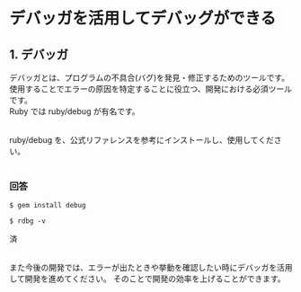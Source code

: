 # デバッガを活用してデバッグができる

## 1. デバッガ

デバッガとは、プログラムの不具合(バグ)を発見・修正するためのツールです。  
使用することでエラーの原因を特定することに役立つ、開発における必須ツールです。  
Ruby では ruby/debug が有名です。  
<br>

ruby/debug を、公式リファレンスを参考にインストールし、使用してください。  
<br>

### 回答
```
$ gem install debug
```
```
$ rdbg -v
```
済

<br>
また今後の開発では、エラーが出たときや挙動を確認したい時にデバッガを活用して開発を進めてください。  
そのことで開発の効率を上げることができます。  

